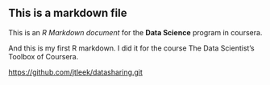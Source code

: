 ## This is a markdown file

This is an *R Markdown document* for the **Data Science** program in coursera.

And this is my first R markdown. I did it for the course The Data Scientist’s Toolbox of Coursera.

https://github.com/jtleek/datasharing.git
